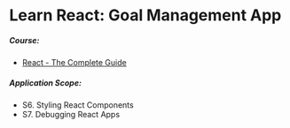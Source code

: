 # Learn React: Goal Management App

##### Course:

- [React - The Complete Guide](https://www.udemy.com/course/react-the-complete-guide-incl-redux)

##### Application Scope:

- S6. Styling React Components
- S7. Debugging React Apps
